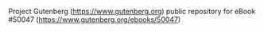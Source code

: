 Project Gutenberg (https://www.gutenberg.org) public repository for eBook #50047 (https://www.gutenberg.org/ebooks/50047)
